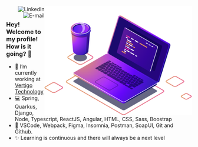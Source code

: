 <img src="img/image.png" min-width="400px" max-width="400px" width="400px" align="right" alt="computador-img">

<a href="https://www.linkedin.com/in/andreluas">
<img align="right" alt="LinkedIn" src="https://img.shields.io/badge/-André%20Almeida-blue"/>
</a>

<a href="mailto:andreluas.k@gmail.com">
<img align="right" alt="E-mail" src="https://img.shields.io/badge/-How%20to%20reach%20me-red"/>
</a>

<br/>

### Hey! Welcome to my profile! How is it going? 👋

- 🚀 I’m currently working at [Vertigo Technology](https://vertigo.com.br/)
- 💻 Spring, Quarkus, Django, Node, Typescript, ReactJS, Angular, HTML, CSS, Sass, Boostrap
- 🔧 VSCode, Webpack, Figma, Insomnia, Postman, SoapUI, Git and Github.
- ✨ Learning is continuous and there will always be a next level

